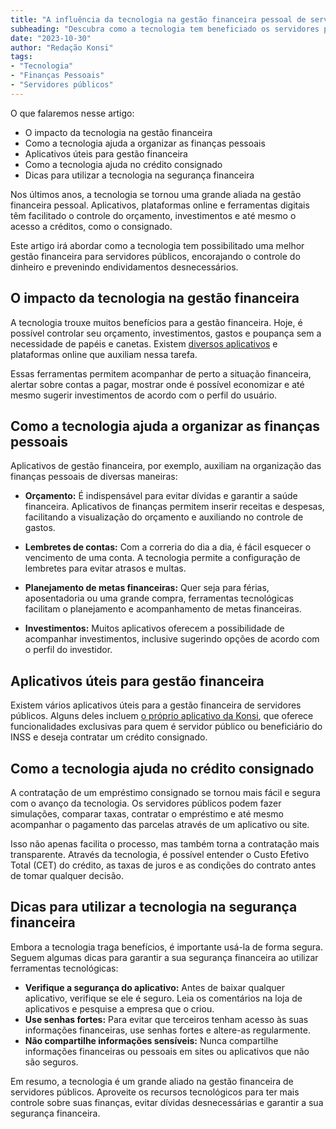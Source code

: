 ```yaml
---
title: "A influência da tecnologia na gestão financeira pessoal de servidores públicos"
subheading: "Descubra como a tecnologia tem beneficiado os servidores públicos na organização de suas finanças pessoais"
date: "2023-10-30"
author: "Redação Konsi"
tags:
- "Tecnologia"
- "Finanças Pessoais"
- "Servidores públicos"
---
```


O que falaremos nesse artigo:
- O impacto da tecnologia na gestão financeira
- Como a tecnologia ajuda a organizar as finanças pessoais
- Aplicativos úteis para gestão financeira
- Como a tecnologia ajuda no crédito consignado
- Dicas para utilizar a tecnologia na segurança financeira

Nos últimos anos, a tecnologia se tornou uma grande aliada na gestão financeira pessoal. Aplicativos, plataformas online e ferramentas digitais têm facilitado o controle do orçamento, investimentos e até mesmo o acesso a créditos, como o consignado. 

Este artigo irá abordar como a tecnologia tem possibilitado uma melhor gestão financeira para servidores públicos, encorajando o controle do dinheiro e prevenindo endividamentos desnecessários.

## O impacto da tecnologia na gestão financeira

A tecnologia trouxe muitos benefícios para a gestão financeira. Hoje, é possível controlar seu orçamento, investimentos, gastos e poupança sem a necessidade de papéis e canetas. Existem [diversos aplicativos](https://www.konsi.com.br/postagens/aplicativo-de-controle-financeiro-confira-otimas-opcoes) e plataformas online que auxiliam nessa tarefa.

Essas ferramentas permitem acompanhar de perto a situação financeira, alertar sobre contas a pagar, mostrar onde é possível economizar e até mesmo sugerir investimentos de acordo com o perfil do usuário.

## Como a tecnologia ajuda a organizar as finanças pessoais

Aplicativos de gestão financeira, por exemplo, auxiliam na organização das finanças pessoais de diversas maneiras:

- **Orçamento:** É indispensável para evitar dívidas e garantir a saúde financeira. Aplicativos de finanças permitem inserir receitas e despesas, facilitando a visualização do orçamento e auxiliando no controle de gastos.

- **Lembretes de contas:** Com a correria do dia a dia, é fácil esquecer o vencimento de uma conta. A tecnologia permite a configuração de lembretes para evitar atrasos e multas.

- **Planejamento de metas financeiras:** Quer seja para férias, aposentadoria ou uma grande compra, ferramentas tecnológicas facilitam o planejamento e acompanhamento de metas financeiras.

- **Investimentos:** Muitos aplicativos oferecem a possibilidade de acompanhar investimentos, inclusive sugerindo opções de acordo com o perfil do investidor.

## Aplicativos úteis para gestão financeira

Existem vários aplicativos úteis para a gestão financeira de servidores públicos. Alguns deles incluem [o próprio aplicativo da Konsi](https://www.konsi.com.br/download-app), que oferece funcionalidades exclusivas para quem é servidor público ou beneficiário do INSS e deseja contratar um crédito consignado.

## Como a tecnologia ajuda no crédito consignado

A contratação de um empréstimo consignado se tornou mais fácil e segura com o avanço da tecnologia. Os servidores públicos podem fazer simulações, comparar taxas, contratar o empréstimo e até mesmo acompanhar o pagamento das parcelas através de um aplicativo ou site.

Isso não apenas facilita o processo, mas também torna a contratação mais transparente. Através da tecnologia, é possível entender o Custo Efetivo Total (CET) do crédito, as taxas de juros e as condições do contrato antes de tomar qualquer decisão.

## Dicas para utilizar a tecnologia na segurança financeira

Embora a tecnologia traga benefícios, é importante usá-la de forma segura. Seguem algumas dicas para garantir a sua segurança financeira ao utilizar ferramentas tecnológicas:

- **Verifique a segurança do aplicativo:** Antes de baixar qualquer aplicativo, verifique se ele é seguro. Leia os comentários na loja de aplicativos e pesquise a empresa que o criou.
- **Use senhas fortes:** Para evitar que terceiros tenham acesso às suas informações financeiras, use senhas fortes e altere-as regularmente.
- **Não compartilhe informações sensíveis:** Nunca compartilhe informações financeiras ou pessoais em sites ou aplicativos que não são seguros.

Em resumo, a tecnologia é um grande aliado na gestão financeira de servidores públicos. Aproveite os recursos tecnológicos para ter mais controle sobre suas finanças, evitar dívidas desnecessárias e garantir a sua segurança financeira.
